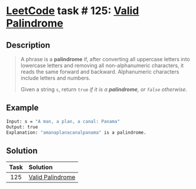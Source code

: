 # [LeetCode][leetcode] task # 125: [Valid Palindrome][task]

Description
-----------

> A phrase is a **palindrome** if, after converting
> all uppercase letters into lowercase letters
> and removing all non-alphanumeric characters,
> it reads the same forward and backward.
> Alphanumeric characters include letters and numbers.
> 
> Given a string `s`, return `true` _if it is a **palindrome**,
> or `false` otherwise_.

Example
-------

```sh
Input: s = "A man, a plan, a canal: Panama"
Output: true
Explanation: "amanaplanacanalpanama" is a palindrome.
```

Solution
--------

| Task | Solution                     |
|:----:|:-----------------------------|
| 125  | [Valid Palindrome][solution] |


[leetcode]: <http://leetcode.com/>
[task]: <https://leetcode.com/problems/valid-palindrome/>
[solution]: <https://github.com/wellaxis/praxis-leetcode/blob/main/src/main/java/com/witalis/praxis/leetcode/task/h2/p125/option/Practice.java>
